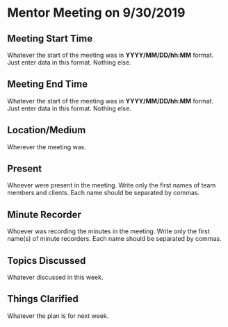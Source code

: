 # Mentor Meeting on 9/30/2019

## Meeting Start Time

Whatever the start of the meeting was in **YYYY/MM/DD/hh:MM** format. Just enter data in this format. Nothing else.

## Meeting End Time

Whatever the start of the meeting was in **YYYY/MM/DD/hh:MM** format. Just enter data in this format. Nothing else.

## Location/Medium

Wherever the meeting was.

## Present

Whoever were present in the meeting. Write only the first names of team members and clients. Each name should be separated by commas.

## Minute Recorder

Whoever was recording the minutes in the meeting. Write only the first name(s) of minute recorders. Each name should be separated by commas.

## Topics Discussed

Whatever discussed in this week.

## Things Clarified

Whatever the plan is for next week.